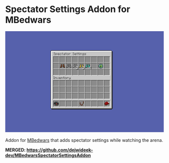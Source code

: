 # Spectator Settings Addon for MBedwars

![ ](/SpectSettingsAddon.png)

Addon for [MBedwars](https://mbedwars.com/product/marcelys-bedwars) that adds spectator settings while watching the arena.


**MERGED: https://github.com/dejwideek-dev/MBedwarsSpectatorSettingsAddon**
